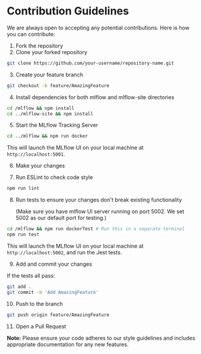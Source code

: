 # Contribution Guidelines

We are always open to accepting any potential contributions. Here is how you can contribute:

1. Fork the repository
2. Clone your forked repository

```bash
git clone https://github.com/your-username/repository-name.git
```

3. Create your feature branch

```bash
git checkout -b feature/AmazingFeature
```

4. Install dependencies for both mlflow and mlflow-site directories

```bash
cd /mlflow && npm install
cd ../mlflow-site && npm install
```

5. Start the MLflow Tracking Server

```bash
cd ../mlflow && npm run docker
```

This will launch the MLflow UI on your local machine at `http://localhost:5001`.

6. Make your changes

7. Run ESLint to check code style

```bash
npm run lint
```

8. Run tests to ensure your changes don't break existing functionality

   (Make sure you have mlflow UI server running on port 5002. We set 5002 as our default port for testing.)

```bash
cd /mlflow && npm run dockerTest # Run this in a separate terminal
npm run test
```

This will launch the MLflow UI on your local machine at `http://localhost:5002`, and run the Jest tests.

9. Add and commit your changes

If the tests all pass:

```bash
git add .
git commit -m 'Add AmazingFeature'
```

10. Push to the branch

```bash
git push origin feature/AmazingFeature
```

11. Open a Pull Request

**Note:** Please ensure your code adheres to our style guidelines and includes appropriate documentation for any new features.
